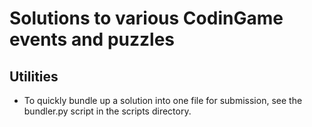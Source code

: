 # Solutions to various CodinGame events and puzzles

## Utilities
- To quickly bundle up a solution into one file for submission, see the bundler.py script in the scripts directory.
